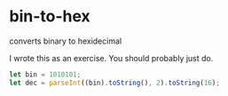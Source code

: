 # bin-to-hex
converts binary to hexidecimal

I wrote this as an exercise. You should probably just do.

```javascript
let bin = 1010101;
let dec = parseInt((bin).toString(), 2).toString(16);
```
